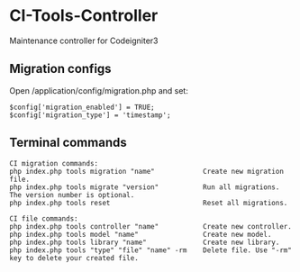 # CI-Tools-Controller
Maintenance controller for Codeigniter3

Migration configs
-----------------
Open /application/config/migration.php and set:
```
$config['migration_enabled'] = TRUE;
$config['migration_type'] = 'timestamp';
```
Terminal commands
-----------------
```
CI migration commands:
php index.php tools migration "name"            Create new migration file.
php index.php tools migrate "version"           Run all migrations. The version number is optional.
php index.php tools reset                       Reset all migrations.

CI file commands:      
php index.php tools controller "name"           Create new controller.
php index.php tools model "name"                Create new model.
php index.php tools library "name"              Create new library.
php index.php tools "type" "file" "name" -rm    Delete file. Use "-rm" key to delete your created file.
```
